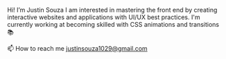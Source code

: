 Hi! I’m Justin Souza
I am interested in mastering the front end by creating 
interactive websites and applications with UI/UX best practices. 
I'm currently working at becoming skilled with CSS animations and transitions 📚

📫 How to reach me
justinsouza1029@gmail.com 

